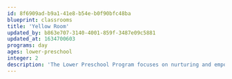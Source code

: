 ```yaml
---
id: 8f6909ad-b9a1-41e8-b54e-b0f90bfc48ba
blueprint: classrooms
title: 'Yellow Room'
updated_by: b863e707-3140-4001-859f-3487e09c5881
updated_at: 1634700603
programs: day
ages: lower-preschool
integer: 2
description: 'The Lower Preschool Program focuses on nurturing and empowering the whole child. We use a blend of Reggio Emilia and Responsive Classroom curriculum to develop long studies based on the children’s interests as they explore the world around them through play and first-hand experiences. Each child''s social, cognitive, motor, and self-help skills are challenged in a way that is developmentally appropriate and individualized. Children are encouraged to take healthy risks, foster a sense of  judgement, and explore independent decision-making. The Yellow and Green Rooms are where children foster a sense of self and confidence in their own capability and expertise.'
---
```


